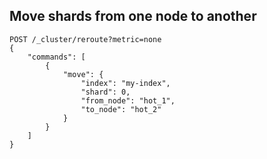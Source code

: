 ## Move shards from one node to another
```
POST /_cluster/reroute?metric=none
{
    "commands": [
        {
            "move": {
                "index": "my-index",
                "shard": 0,
                "from_node": "hot_1",
                "to_node": "hot_2"
            }
        }
    ]
}

```